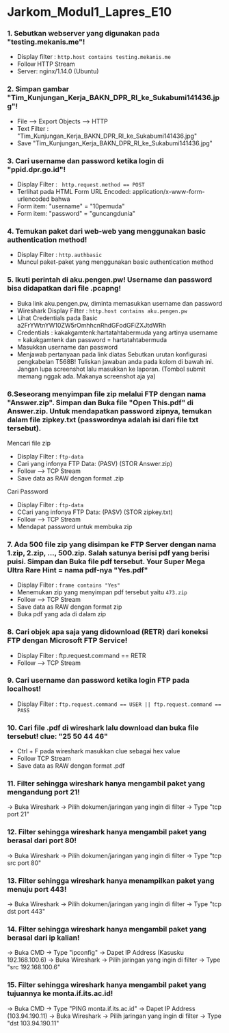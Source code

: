 # Jarkom_Modul1_Lapres_E10

### 1. Sebutkan webserver yang digunakan pada "testing.mekanis.me"!
- Display filter : ```http.host contains testing.mekanis.me```
- Follow HTTP Stream
- Server: nginx/1.14.0 (Ubuntu)

### 2. Simpan gambar "Tim_Kunjungan_Kerja_BAKN_DPR_RI_ke_Sukabumi141436.jpg"!
- File --> Export Objects --> HTTP
- Text Filter : "Tim_Kunjungan_Kerja_BAKN_DPR_RI_ke_Sukabumi141436.jpg"
- Save "Tim_Kunjungan_Kerja_BAKN_DPR_RI_ke_Sukabumi141436.jpg"

### 3. Cari username dan password ketika login di "ppid.dpr.go.id"!
- Display Filter : ``` http.request.method == POST```
- Terlihat pada HTML Form URL Encoded: application/x-www-form-urlencoded bahwa
- Form item: "username" = "10pemuda"
- Form item: "password" = "guncangdunia"

### 4. Temukan paket dari web-web yang menggunakan basic authentication method!
- Display Filter : ```http.authbasic```
- Muncul paket-paket yang menggunakan basic authentication method

### 5. Ikuti perintah di aku.pengen.pw! Username dan password bisa didapatkan dari file .pcapng!
- Buka link aku.pengen.pw, diminta memasukkan username dan password
- Wireshark Display Filter : ```http.host contains aku.pengen.pw```
- Lihat Credentials pada Basic a2FrYWtnYW10ZW5rOmhhcnRhdGFodGFiZXJtdWRh
- Credentials : kakakgamtenk:hartatahtabermuda yang artinya username = kakakgamtenk dan password = hartatahtabermuda
- Masukkan username dan password
- Menjawab pertanyaan pada link diatas Sebutkan urutan konfigurasi pengkabelan T568B!
Tuliskan jawaban anda pada kolom di bawah ini. Jangan lupa screenshot lalu masukkan ke laporan. (Tombol submit memang nggak ada. Makanya screenshot aja ya)

### 6.Seseorang menyimpan file zip melalui FTP dengan nama "Answer.zip". Simpan dan Buka file "Open This.pdf" di Answer.zip. Untuk mendapatkan password zipnya, temukan dalam file zipkey.txt (passwordnya adalah isi dari file txt tersebut).
Mencari file zip
- Display Filter : ```ftp-data```
- Cari yang infonya FTP Data: (PASV) (STOR Answer.zip)
- Follow --> TCP Stream
- Save data as RAW dengan format .zip

Cari Password
- Display Filter : ```ftp-data```
- CCari yang infonya FTP Data: (PASV) (STOR zipkey.txt)
- Follow --> TCP Stream
- Mendapat password untuk membuka zip 

### 7. Ada 500 file zip yang disimpan ke FTP Server dengan nama 1.zip, 2.zip, ..., 500.zip. Salah satunya berisi pdf yang berisi puisi. Simpan dan Buka file pdf tersebut. Your Super Mega Ultra Rare Hint = nama pdf-nya "Yes.pdf"
- Display Filter : ```frame contains "Yes"```
- Menemukan zip yang menyimpan pdf tersebut yaitu ```473.zip```
- Follow --> TCP Stream
- Save data as RAW dengan format zip
- Buka pdf yang ada di dalam zip

### 8. Cari objek apa saja yang didownload (RETR) dari koneksi FTP dengan Microsoft FTP Service!
- Display Filter : ftp.request.command == RETR
- Follow --> TCP Stream

### 9. Cari username dan password ketika login FTP pada localhost!
- Display Filter : ```ftp.request.command == USER || ftp.request.command == PASS```

### 10. Cari file .pdf di wireshark lalu download dan buka file tersebut! clue: "25 50 44 46"
- Ctrl + F pada wireshark masukkan clue sebagai hex value
- Follow TCP Stream
- Save data as RAW dengan format .pdf

### 11. Filter sehingga wireshark hanya mengambil paket yang mengandung port 21!
-> Buka Wireshark
-> Pilih dokumen/jaringan yang ingin di filter
-> Type "tcp port 21"

### 12. Filter sehingga wireshark hanya mengambil paket yang berasal dari port 80!
-> Buka Wireshark
-> Pilih dokumen/jaringan yang ingin di filter
-> Type "tcp src port 80"

### 13. Filter sehingga wireshark hanya menampilkan paket yang menuju port 443!
-> Buka Wireshark
-> Pilih dokumen/jaringan yang ingin di filter
-> Type "tcp dst port 443"

### 14. Filter sehingga wireshark hanya mengambil paket yang berasal dari ip kalian!
-> Buka CMD
-> Type "ipconfig"
-> Dapet IP Address (Kasusku 192.168.100.6)
-> Buka Wireshark
-> Pilih jaringan yang ingin di filter
-> Type "src 192.168.100.6"

### 15. Filter sehingga wireshark hanya mengambil paket yang tujuannya ke monta.if.its.ac.id!
-> Buka CMD
-> Type "PING monta.if.its.ac.id"
-> Dapet IP Address (103.94.190.11)
-> Buka Wireshark
-> Pilih jaringan yang ingin di filter
-> Type "dst 103.94.190.11"
